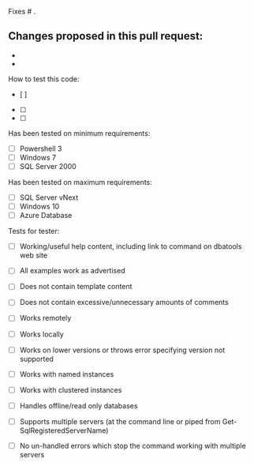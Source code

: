 Fixes # .

Changes proposed in this pull request:
 - 
 - 
 - 

How to test this code:
- [ ]  
- [ ] 
- [ ] 

Has been tested on minimum requirements:
- [ ]  Powershell 3
- [ ]  Windows 7
- [ ]  SQL Server 2000

Has been tested on maximum requirements:
- [ ]  SQL Server vNext
- [ ]  Windows 10
- [ ]  Azure Database

Tests for tester:
- [ ] Working/useful help content, including link to command on dbatools web site
- [ ] All examples work as advertised
- [ ] Does not contain template content
- [ ] Does not contain excessive/unnecessary amounts of comments
- [ ] Works remotely
- [ ] Works locally
- [ ] Works on lower versions or throws error specifying version not supported
- [ ] Works with named instances
- [ ] Works with clustered instances
- [ ] Handles offline/read only databases
- [ ] Supports multiple servers (at the command line or piped from Get-SqlRegisteredServerName)
- [ ] No un-handled errors which stop the command working with multiple servers

